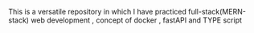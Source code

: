 This is a versatile repository in which I have practiced full-stack(MERN-stack) web development , concept of docker , fastAPI and TYPE script 
